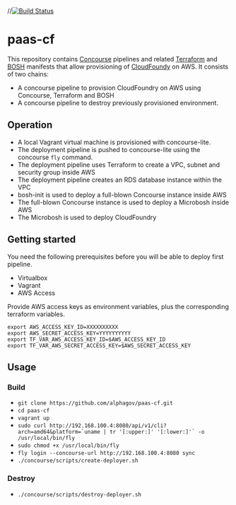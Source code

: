 //[![Build Status](https://api.travis-ci.org/alphagov/paas-cf.svg)](https://travis-ci.org/alphagov/paas-cf)

# paas-cf

This repository contains [Concourse](http://concourse.ci/) pipelines and related [Terraform](https://terraform.io/) and [BOSH](https://bosh.io/) manifests that allow provisioning of [CloudFoundy](https://www.cloudfoundry.org/) on AWS. It consists of two chains:
- A concourse pipeline to provision CloudFoundry on AWS using Concourse, Terraform and BOSH
- A concourse pipeline to destroy previously provisioned environment.

## Operation

* A local Vagrant virtual machine is provisioned with concourse-lite.
* The deployment pipeline is pushed to concourse-lite using the concourse `fly` command.
* The deployment pipeline uses Terraform to create a VPC, subnet and security group inside AWS
* The deployment pipeline creates an RDS database instance within the VPC
* bosh-init is used to deploy a full-blown Concourse instance inside AWS
* The full-blown Concourse instance is used to deploy a Microbosh inside AWS
* The Microbosh is used to deploy CloudFoundry

## Getting started

You need the following prerequisites before you will be able to deploy first pipeline.

* Virtualbox
* Vagrant
* AWS Access

Provide AWS access keys as environment variables, plus the corresponding terraform variables.
```
export AWS_ACCESS_KEY_ID=XXXXXXXXXX
export AWS_SECRET_ACCESS_KEY=YYYYYYYYYY
export TF_VAR_AWS_ACCESS_KEY_ID=$AWS_ACCESS_KEY_ID
export TF_VAR_AWS_SECRET_ACCESS_KEY=$AWS_SECRET_ACCESS_KEY
```

## Usage

### Build

- `git clone https://github.com/alphagov/paas-cf.git`
- `cd paas-cf`
- `vagrant up`
- ```sudo curl http://192.168.100.4:8080/api/v1/cli?arch=amd64&platform=`uname | tr '[:upper:]' '[:lower:]'` -o /usr/local/bin/fly```
- `sudo chmod +x /usr/local/bin/fly`
- `fly login --concourse-url http://192.168.100.4:8080 sync`
- `./concourse/scripts/create-deployer.sh`

### Destroy
- `./concourse/scripts/destroy-deployer.sh`
